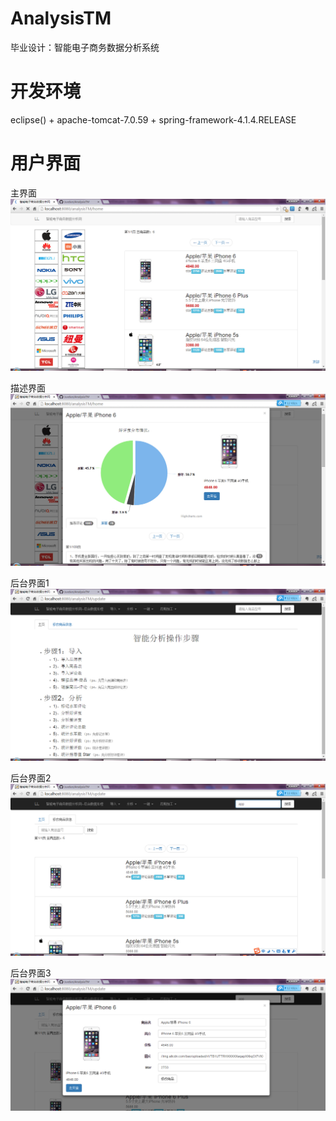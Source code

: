 # AnalysisTM
毕业设计：智能电子商务数据分析系统

# 开发环境
eclipse() + 
apache-tomcat-7.0.59 + 
spring-framework-4.1.4.RELEASE

# 用户界面
主界面
![image](https://github.com/Juxdun/AnalysisTM/blob/master/%E4%B8%BB%E7%95%8C%E9%9D%A2.jpg)

描述界面
![image](https://github.com/Juxdun/AnalysisTM/blob/master/detail界面.jpg)

后台界面1
![image](https://github.com/Juxdun/AnalysisTM/blob/master/后台界面1.jpg)

后台界面2
![image](https://github.com/Juxdun/AnalysisTM/blob/master/后台界面2.jpg)

后台界面3
![image](https://github.com/Juxdun/AnalysisTM/blob/master/后台界面3.jpg)
